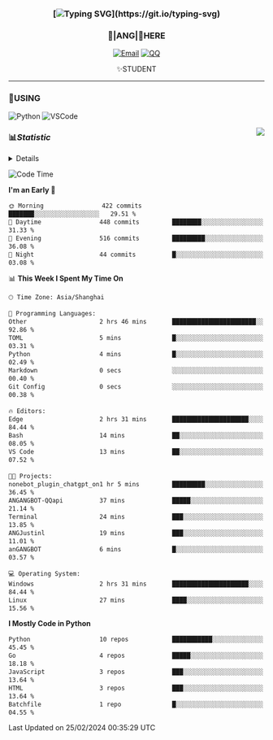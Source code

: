 <div align="center">


### [![Typing SVG](https://readme-typing-svg.herokuapp.com?size=25&duration=2500&color=8C43EA&vCenter=true&width=200&height=40&lines=%F0%9F%8C%B1ANGJustinl%F0%9F%8C%B1+!)](https://git.io/typing-svg)


### 🥛|**ANG**|🥛HERE



[![Email](https://img.shields.io/badge/Email-ANGJustin@163.com-6A5ACD?style=flat-square&logoColor=fff)](mailto:ANGJustinl@163.com)
[![QQ](https://img.shields.io/badge/QQ-77139032-98FB98?style=flat-square&logoColor=fff)](https://qm.qq.com/cgi-bin/qm/qr?k=mcs-cON_aPNfc3hO8-H7lWJHDX-5nKr7&noverify=0)




✨STUDENT 

</div>

---

### 🎨USING

![Python](https://img.shields.io/badge/-Python-blue?style=flat-square&logo=Python&logoColor=fff)
![VSCode](https://img.shields.io/badge/-VSCode-blue?style=flat-square&logo=visualstudiocode&logoColor=fff)


<a href="#">
  <img align="right" src="https://github-readme-stats.vercel.app/api?username=ANGJustinl&count_private=true&show_icons=true&hide_border=true&bg_color=15,f2f7fd,E0EAFC" />
</a>




### 📊*Statistic* 

<details>

<p align="center">
   <img src="github-metrics.svg" alt="typing-svg">
</p>

[![Github activity graph](https://github-readme-activity-graph.angforever.top/graph?username=ANGJustinl&theme=dracula)](https://github.com/ANGJustinl/ANGJustinl)

</details>

<!--START_SECTION:waka-->
![Code Time](http://img.shields.io/badge/Code%20Time-2%20hrs%205%20mins-blue)

**I'm an Early 🐤** 

```text
🌞 Morning                422 commits         ███████░░░░░░░░░░░░░░░░░░   29.51 % 
🌆 Daytime                448 commits         ████████░░░░░░░░░░░░░░░░░   31.33 % 
🌃 Evening                516 commits         █████████░░░░░░░░░░░░░░░░   36.08 % 
🌙 Night                  44 commits          █░░░░░░░░░░░░░░░░░░░░░░░░   03.08 % 
```


📊 **This Week I Spent My Time On** 

```text
🕑︎ Time Zone: Asia/Shanghai

💬 Programming Languages: 
Other                    2 hrs 46 mins       ███████████████████████░░   92.86 % 
TOML                     5 mins              █░░░░░░░░░░░░░░░░░░░░░░░░   03.31 % 
Python                   4 mins              █░░░░░░░░░░░░░░░░░░░░░░░░   02.49 % 
Markdown                 0 secs              ░░░░░░░░░░░░░░░░░░░░░░░░░   00.40 % 
Git Config               0 secs              ░░░░░░░░░░░░░░░░░░░░░░░░░   00.38 % 

🔥 Editors: 
Edge                     2 hrs 31 mins       █████████████████████░░░░   84.44 % 
Bash                     14 mins             ██░░░░░░░░░░░░░░░░░░░░░░░   08.05 % 
VS Code                  13 mins             ██░░░░░░░░░░░░░░░░░░░░░░░   07.52 % 

🐱‍💻 Projects: 
nonebot_plugin_chatgpt_on1 hr 5 mins         █████████░░░░░░░░░░░░░░░░   36.45 % 
ANGANGBOT-QQapi          37 mins             █████░░░░░░░░░░░░░░░░░░░░   21.14 % 
Terminal                 24 mins             ███░░░░░░░░░░░░░░░░░░░░░░   13.85 % 
ANGJustinl               19 mins             ███░░░░░░░░░░░░░░░░░░░░░░   11.01 % 
anGANGBOT                6 mins              █░░░░░░░░░░░░░░░░░░░░░░░░   03.57 % 

💻 Operating System: 
Windows                  2 hrs 31 mins       █████████████████████░░░░   84.44 % 
Linux                    27 mins             ████░░░░░░░░░░░░░░░░░░░░░   15.56 % 
```

**I Mostly Code in Python** 

```text
Python                   10 repos            ███████████░░░░░░░░░░░░░░   45.45 % 
Go                       4 repos             █████░░░░░░░░░░░░░░░░░░░░   18.18 % 
JavaScript               3 repos             ███░░░░░░░░░░░░░░░░░░░░░░   13.64 % 
HTML                     3 repos             ███░░░░░░░░░░░░░░░░░░░░░░   13.64 % 
Batchfile                1 repo              █░░░░░░░░░░░░░░░░░░░░░░░░   04.55 % 
```




 Last Updated on 25/02/2024 00:35:29 UTC
<!--END_SECTION:waka-->
